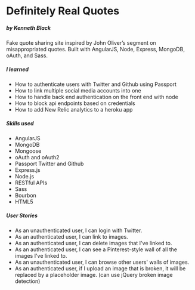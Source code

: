 # Definitely Real Quotes
##### by Kenneth Black

Fake quote sharing site inspired by John Oliver’s segment on misappropriated quotes. Built with AngularJS, Node, Express, MongoDB, oAuth, and Sass.

##### I learned

 - How to authenticate users with Twitter and Github using Passport
 - How to link multiple social media accounts into one
 - How to handle back end authentication on the front end with node
 - How to block api endpoints based on credentials
 - How to add New Relic analytics to a heroku app

##### Skills used 

 - AngularJS
 - MongoDB
 - Mongoose
 - oAuth and oAuth2
 - Passport Twitter and Github
 - Express.js
 - Node.js
 - RESTful APIs
 - Sass
 - Bourbon
 - HTML5

##### User Stories

 - As an unauthenticated user, I can login with Twitter.
 - As an authenticated user, I can link to images.
 - As an authenticated user, I can delete images that I've linked to.
 - As an authenticated user, I can see a Pinterest-style wall of all the images I've linked to.
 - As an unauthenticated user, I can browse other users' walls of images.
 - As an authenticated user, if I upload an image that is broken, it will be replaced by a placeholder image. (can use jQuery broken image detection)